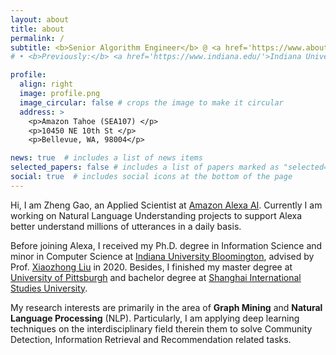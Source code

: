 ```yaml
---
layout: about
title: about
permalink: /
subtitle: <b>Senior Algorithm Engineer</b> @ <a href='https://www.aboutamazon.com/news/amazon-ai'>Amazon Alexa AI</a> 
# • <b>Previously:</b> <a href='https://www.indiana.edu/'>Indiana University Bloomington</a> 

profile:
  align: right
  image: profile.png
  image_circular: false # crops the image to make it circular
  address: >
    <p>Amazon Tahoe (SEA107) </p>
    <p>10450 NE 10th St </p>
    <p>Bellevue, WA, 98004</p>

news: true  # includes a list of news items
selected_papers: false # includes a list of papers marked as "selected={true}"
social: true  # includes social icons at the bottom of the page
---
```

Hi, I am Zheng Gao, an Applied Scientist at [Amazon Alexa AI](https://www.aboutamazon.com/news/amazon-ai). Currently I am working on Natural Language Understanding projects to support Alexa better understand millions of utterances in a daily basis. 

Before joining Alexa, I received my Ph.D. degree in Information Science and minor in Computer Science at [Indiana University Bloomington](https://luddy.indiana.edu/index.html), advised by Prof. [Xiaozhong Liu](http://xiaozhong.website2.me/) in 2020. Besides, I finished my master degree at [University of Pittsburgh](https://www.pitt.edu/) and bachelor degree at [Shanghai International Studies University](http://en.shisu.edu.cn/).  

My research interests are primarily in the area of **Graph Mining** and **Natural Language Processing** (NLP). Particularly, I am applying deep learning techniques on the interdisciplinary field therein them to solve Community Detection, Information Retrieval and Recommendation related tasks.

